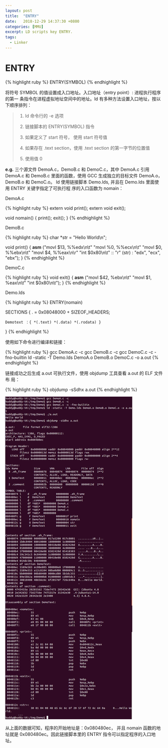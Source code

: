 ```yaml
---
layout: post
title:  "ENTRY"
date:   2018-12-29 14:37:30 +0800
categories: [MMU]
excerpt: LD scripts key ENTRY.
tags:
  - Linker
---
```


# ENTRY

{% highlight ruby %}
ENTRY(SYMBOL)
{% endhighlight %}

将符号 SYMBOL 的值设置成入口地址。入口地址（entry point）:  进程执行程序的第一
条指令在进程虚拟地址空间中的地址。ld 有多种方法设置入口地址，按以下顺序排列：

> 1. ld 命令行的 -e 选项
>
> 2. 链接脚本的  ENTRY(SYMBOL) 指令
>
> 3. 如果定义了 start 符号， 使用 start 符号值
>
> 4. 如果存在 .text section，使用 .text section 的第一字节的位置值
>
> 5. 使用值 0

**e.g.** 三个源文件 DemoA.c，DemoB.c 和 DemoC.c，其中 DemoA.c 引用 DemoA.c 和 
DemoB.c 里面的函数，使用 GCC 生成独立的目标文件 DemoA.o，DemoB.o 和 DemoC.o。 
ld 使用链接脚本 Demo.lds, 并且在 Demo.lds 里面使用 ENTRY 关键字指定了可执行程
序的入口函数为 nomain：

DemoA.c

{% highlight ruby %}
extern void print();
extern void exit();

void nomain()
{
    print();
    exit();
}
{% endhighlight %}

DemoB.c

{% highlight ruby %}
char *str = "Hello World\n";

void print()
{
    __asm__ ("movl $13, %%edx\n\t"
             "movl %0, %%ecx\n\t"
             "movl $0, %%ebx\n\t"
             "movl $4, %%eax\n\r"
             "int $0x80\n\t"
             :: "r" (str) : "edx", "ecx", "ebx");
}
{% endhighlight %}

DemoC.c

{% highlight ruby %}
void exit()
{
    __asm__ ("movl $42, %ebx\n\t"
             "movl $1, %eax\n\t"
             "int $0x80\n\t");
}
{% endhighlight %}

Demo.lds

{% highlight ruby %}
ENTRY(nomain)

SECTIONS
{
    . = 0x08048000 + SIZEOF_HEADERS;

    Demotext ：{ *(.text) *(.data) *(.rodata) }
}
{% endhighlight %}

使用如下命令进行编译和链接：

{% highlight ruby %}
gcc DemoA.c -c
gcc DemoB.c -c
gcc DemoC.c -c -fno-builtin
ld -static -T Demo.lds DemoA.o DemoB.o DemoC.c -o a.out
{% endhighlight %}

链接成功之后生成 a.out 可执行文件，使用 objdump 工具查看 a.out 的 ELF 文件布
局：

{% highlight ruby %}
objdump -sSdhx a.out
{% endhighlight %}

![LD](https://raw.githubusercontent.com/EmulateSpace/PictureSet/master/BiscuitOS/kernel/MMU000488.png)

从上面的数据可知，程序的开始地址是：0x080480ec， 并且 nomain 函数的地址就是 
0x080480ec。因此链接脚本里的 ENTRY 指令可以指定程序的入口地址。
